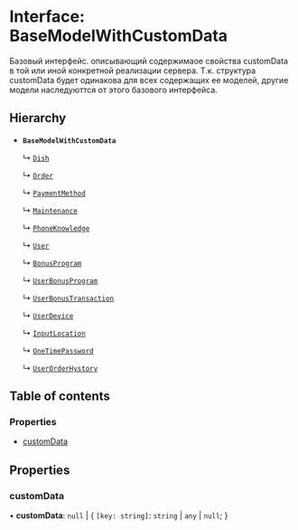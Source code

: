 # Interface: BaseModelWithCustomData

Базовый интерфейс. описывающий содержимаое свойства customData в той или иной конкретной реализации сервера.
Т.к. структура customData будет одинакова для всех содержащих ее моделей, другие модели наследуюттся от этого базового интерфейса.

## Hierarchy

- **`BaseModelWithCustomData`**

  ↳ [`Dish`](Dish.md)

  ↳ [`Order`](Order.md)

  ↳ [`PaymentMethod`](PaymentMethod.md)

  ↳ [`Maintenance`](Maintenance.md)

  ↳ [`PhoneKnowledge`](PhoneKnowledge.md)

  ↳ [`User`](User.md)

  ↳ [`BonusProgram`](BonusProgram.md)

  ↳ [`UserBonusProgram`](UserBonusProgram.md)

  ↳ [`UserBonusTransaction`](UserBonusTransaction.md)

  ↳ [`UserDevice`](UserDevice.md)

  ↳ [`InputLocation`](InputLocation.md)

  ↳ [`OneTimePassword`](OneTimePassword.md)

  ↳ [`UserOrderHystory`](UserOrderHystory.md)

## Table of contents

### Properties

- [customData](BaseModelWithCustomData.md#customdata)

## Properties

### customData

• **customData**: ``null`` \| { `[key: string]`: `string` \| `any` \| ``null``;  }
